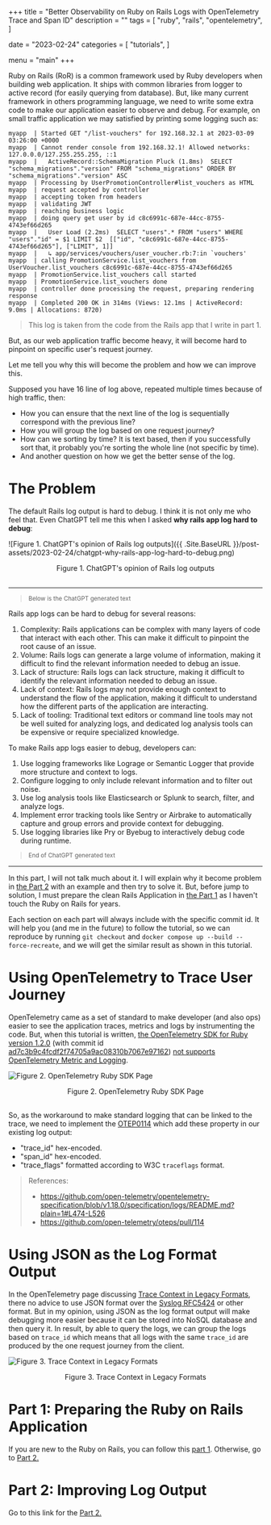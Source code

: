 +++
title = "Better Observability on Ruby on Rails Logs with OpenTelemetry Trace and Span ID"
description = ""
tags = [
    "ruby",
    "rails",
    "opentelemetry",
]

date = "2023-02-24"
categories = [
    "tutorials",
]

menu = "main"
+++



Ruby on Rails (RoR) is a common framework used by Ruby developers when building web application. It ships with common libraries from logger to active record (for easily querying from database). But, like many current framework in others programming language, we need to write some extra code to make our application easier to observe and debug. For example, on small traffic application we may satisfied by printing some logging such as:

```shell
myapp  | Started GET "/list-vouchers" for 192.168.32.1 at 2023-03-09 03:26:00 +0000
myapp  | Cannot render console from 192.168.32.1! Allowed networks: 127.0.0.0/127.255.255.255, ::1
myapp  |   ActiveRecord::SchemaMigration Pluck (1.8ms)  SELECT "schema_migrations"."version" FROM "schema_migrations" ORDER BY "schema_migrations"."version" ASC
myapp  | Processing by UserPromotionController#list_vouchers as HTML
myapp  | request accepted by controller
myapp  | accepting token from headers
myapp  | validating JWT
myapp  | reaching business logic
myapp  | doing query get user by id c8c6991c-687e-44cc-8755-4743ef66d265
myapp  |   User Load (2.2ms)  SELECT "users".* FROM "users" WHERE "users"."id" = $1 LIMIT $2  [["id", "c8c6991c-687e-44cc-8755-4743ef66d265"], ["LIMIT", 1]]
myapp  |   ↳ app/services/vouchers/user_voucher.rb:7:in `vouchers'
myapp  | calling PromotionService.list_vouchers from UserVoucher.list_vouchers c8c6991c-687e-44cc-8755-4743ef66d265
myapp  | PromotionService.list_vouchers call started
myapp  | PromotionService.list_vouchers done
myapp  | controller done processing the request, preparing rendering response
myapp  | Completed 200 OK in 314ms (Views: 12.1ms | ActiveRecord: 9.0ms | Allocations: 8720)
```

> This log is taken from the code from the Rails app that I write in part 1.

But, as our web application traffic become heavy, it will become hard to pinpoint on specific user's request journey. 

Let me tell you why this will become the problem and how we can improve this.

Supposed you have 16 line of log above, repeated multiple times because of high traffic, then:

* How you can ensure that the next line of the log is sequentially correspond with the previous line?
* How you will group the log based on one request journey? 
* How can we sorting by time? It is text based, then if you successfully sort that, it probably you're sorting the whole line (not specific by time).
* And another question on how we get the better sense of the log.


# The Problem

The default Rails log output is hard to debug. I think it is not only me who feel that. Even ChatGPT tell me this when I asked **why rails app log hard to debug**:

![Figure 1. ChatGPT's opinion of Rails log outputs]({{ .Site.BaseURL }}/post-assets/2023-02-24/chatgpt-why-rails-app-log-hard-to-debug.png)
<div style="text-align: center; margin-bottom: 30px;">Figure 1. ChatGPT's opinion of Rails log outputs</div>

---
> <small>Below is the ChatGPT generated text</small>

Rails app logs can be hard to debug for several reasons:

1. Complexity: Rails applications can be complex with many layers of code that interact with each other. This can make it difficult to pinpoint the root cause of an issue.
2. Volume: Rails logs can generate a large volume of information, making it difficult to find the relevant information needed to debug an issue.
3. Lack of structure: Rails logs can lack structure, making it difficult to identify the relevant information needed to debug an issue.
4. Lack of context: Rails logs may not provide enough context to understand the flow of the application, making it difficult to understand how the different parts of the application are interacting.
5. Lack of tooling: Traditional text editors or command line tools may not be well suited for analyzing logs, and dedicated log analysis tools can be expensive or require specialized knowledge.

To make Rails app logs easier to debug, developers can:

1. Use logging frameworks like Lograge or Semantic Logger that provide more structure and context to logs.
2. Configure logging to only include relevant information and to filter out noise.
3. Use log analysis tools like Elasticsearch or Splunk to search, filter, and analyze logs.
4. Implement error tracking tools like Sentry or Airbrake to automatically capture and group errors and provide context for debugging.
5. Use logging libraries like Pry or Byebug to interactively debug code during runtime.

> <small>End of ChatGPT generated text</small>

---

In this part, I will not talk much about it. I will explain why it become problem in [the Part 2](/posts/2023-02-24-rails-otel-part2) with an example and then try to solve it. But, before jump to solution, I must prepare the clean Rails Application in [the Part 1](/posts/2023-02-24-rails-otel-part1/) as I haven't touch the Ruby on Rails for years.

Each section on each part will always include with the specific commit id. It will help you (and me in the future) to follow the tutorial, so we can reproduce by running `git checkout` and `docker compose up --build --force-recreate`, and we will get the similar result as shown in this tutorial.

# Using OpenTelemetry to Trace User Journey

OpenTelemetry came as a set of standard to make developer (and also ops) easier to see the application traces, metrics and logs by instrumenting the code. But, when this tutorial is written, [the OpenTelemetry SDK for Ruby version 1.2.0](https://github.com/open-telemetry/opentelemetry-ruby/tree/opentelemetry-sdk/v1.2.0) (with commit id [ad7c3b9c4fcdf2f74705a9ac08310b7067e97162](https://github.com/open-telemetry/opentelemetry-ruby/releases/tag/opentelemetry-sdk%2Fv1.2.0)) [not supports](https://github.com/open-telemetry/opentelemetry.io/blob/7f1501407b9643b4f517a189b3544ad08ec6ca07/data/instrumentation.yaml#L44-L49) [OpenTelemetry Metric and Logging](https://github.com/open-telemetry/opentelemetry.io/blob/7f1501407b9643b4f517a189b3544ad08ec6ca07/content/en/docs/instrumentation/ruby/_index.md). 



![Figure 2. OpenTelemetry Ruby SDK Page](/blog/post-assets/2023-02-24/opentelemetry-ruby-sdk-page.png)
<div style="text-align: center; margin-bottom: 30px;">Figure 2. OpenTelemetry Ruby SDK Page</div>

So, as the workaround to make standard logging that can be linked to the trace, we need to implement the [OTEP0114](https://github.com/open-telemetry/oteps/pull/114) which add these property in our existing log output:

* "trace_id" hex-encoded.
* "span_id" hex-encoded.
* "trace_flags" formatted according to W3C `traceflags` format.

> References:
>
> * https://github.com/open-telemetry/opentelemetry-specification/blob/v1.18.0/specification/logs/README.md?plain=1#L474-L526
> * https://github.com/open-telemetry/oteps/pull/114


# Using JSON as the Log Format Output

In the OpenTelemetry page discussing [Trace Context in Legacy Formats](https://github.com/open-telemetry/opentelemetry-specification/blob/v1.18.0/specification/logs/README.md?plain=1#L474-L526), there no advice to use JSON format over the [Syslog RFC5424](https://www.rfc-editor.org/rfc/rfc5424) or other format. But in my opinion, using JSON as the log format output will make debugging more easier because it can be stored into NoSQL database and then query it. In result, by able to query the logs, we can group the logs based on `trace_id` which means that all logs with the same `trace_id` are produced by the one request journey from the client.

![Figure 3. Trace Context in Legacy Formats](/blog/post-assets/2023-02-24/opentelemetry-trace-context-in-legacy-format.png)
<div style="text-align: center; margin-bottom: 30px;">Figure 3. Trace Context in Legacy Formats</div>

# Part 1: Preparing the Ruby on Rails Application

If you are new to the Ruby on Rails, you can follow this [part 1](/posts/2023-02-24-rails-otel-part1/). Otherwise, go to [Part 2.](/posts/2023-02-24-rails-otel-part2/)

# Part 2: Improving Log Output

Go to this link for the [Part 2.](/posts/2023-02-24-rails-otel-part2/)

